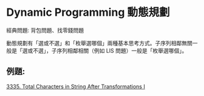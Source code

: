 # Dynamic Programming 動態規劃

經典問題: 背包問題、找零錢問題

動態規劃有「選或不選」和「枚舉選哪個」兩種基本思考方式。子序列相鄰無關一般是「選或不選」，子序列相鄰相關（例如 LIS 問題）一般是「枚舉選哪個」。

## 例題:

[3335. Total Characters in String After Transformations I](https://leetcode.com/problems/total-characters-in-string-after-transformations-i)
